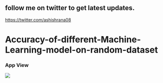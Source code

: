 ## follow me on twitter to get latest updates.
https://twitter.com/ashishrana08

# Accuracy-of-different-Machine-Learning-model-on-random-dataset
### App View
![](https://github.com/ashishrana080699/Accuracy-of-different-Machine-Learning-Algorithm-on-random-dataset/blob/master/Screenshot.png)
